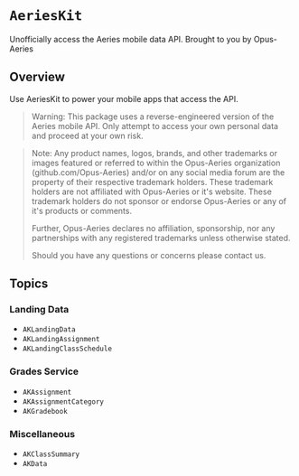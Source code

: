 # ``AeriesKit``

Unofficially access the Aeries mobile data API. Brought to you by Opus-Aeries

## Overview

Use AeriesKit to power your mobile apps that access the API.

> Warning: This package uses a reverse-engineered version of the Aeries mobile API. Only attempt to access your own personal data and proceed at your own risk.

> Note: Any product names, logos, brands, and other trademarks or images featured or referred to within the Opus-Aeries organization (github.com/Opus-Aeries) and/or on any social media forum are the property of their respective trademark holders. These trademark holders are not affiliated with Opus-Aeries or it's website. These trademark holders do not sponsor or endorse Opus-Aeries or any of it's products or comments. 
>
>Further, Opus-Aeries declares no affiliation, sponsorship, nor any partnerships with any registered trademarks unless otherwise stated. 
>
>Should you have any questions or concerns please contact us.

## Topics

### Landing Data

- ``AKLandingData``
- ``AKLandingAssignment``
- ``AKLandingClassSchedule``

### Grades Service
- ``AKAssignment``
- ``AKAssignmentCategory``
- ``AKGradebook``

### Miscellaneous
- ``AKClassSummary``
- ``AKData``
